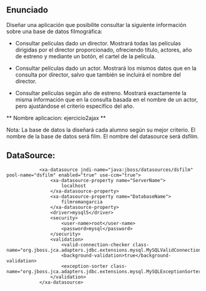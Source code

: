 ## Enunciado

Diseñar una aplicación que posibilite consultar la siguiente información sobre una base de datos filmográfica:

- Consultar películas dado un director. Mostrará todas las películas dirigidas por el director proporcionado, ofreciendo título, actores, año de estreno y mediante un botón, el cartel de la película.

- Consultar películas dado un actor. Mostrará los mismos datos que en la consulta por director, salvo que también se incluirá el nombre del director.

- Consultar películas según año de estreno. Mostrará exactamente la misma información que en la consulta basada en el nombre de un actor, pero ajustándose el criterio específico del año.

** Nombre aplicacion: ejercicio2ajax **

Nota: La base de datos la diseñará cada alumno según su mejor criterio.  El nombre de la base de datos será film<Apellido1><Apellido2>. El nombre del datasource será dsfilm.

## DataSource:
                <xa-datasource jndi-name="java:jboss/datasources/dsfilm" pool-name="dsfilm" enabled="true" use-ccm="true">
                    <xa-datasource-property name="ServerName">
                        localhost
                    </xa-datasource-property>
                    <xa-datasource-property name="DatabaseName">
                        filmromangarcia
                    </xa-datasource-property>
                    <driver>mysql5</driver>
                    <security>
                        <user-name>root</user-name>
                        <password>mysql</password>
                    </security>
                    <validation>
                        <valid-connection-checker class-name="org.jboss.jca.adapters.jdbc.extensions.mysql.MySQLValidConnectionChecker"/>
                        <background-validation>true</background-validation>
                        <exception-sorter class-name="org.jboss.jca.adapters.jdbc.extensions.mysql.MySQLExceptionSorter"/>
                    </validation>
                </xa-datasource>

